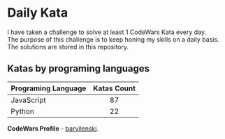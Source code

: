 # Daily Kata

I have taken a challenge to solve at least 1 CodeWars Kata every day.  
The purpose of this challenge is to keep honing my skills on a daily basis.  
The solutions are stored in this repository.

## Katas by programing languages

| Programing Language | Katas Count |
| ------------------- | :---------: |
| JavaScript          |          87 |
| Python              |          22 |


**CodeWars Profile** - [barvilenski](https://www.codewars.com/users/vbarv24).
